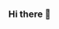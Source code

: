 ### Hi there 👋

<!--
**nanajin/nanajin** is a ✨ _special_ ✨ repository because its `README.md` (this file) appears on your GitHub profile.
<img src="https://img.shields.io/badge/#F7DF1E?style=for-the-badge&logo=JavaScript&logoColor=white">
Here are some ideas to get you started:

- 🔭 I’m currently working on ...
- 🌱 I’m currently learning ...
- 👯 I’m looking to collaborate on ...
- 🤔 I’m looking for help with ...
- 💬 Ask me about ...
- 📫 How to reach me: ...
- 😄 Pronouns: ...
- ⚡ Fun fact: ...
-->

